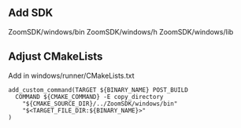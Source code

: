 ## Add SDK

ZoomSDK/windows/bin
ZoomSDK/windows/h
ZoomSDK/windows/lib

## Adjust CMakeLists

Add in windows/runner/CMakeLists.txt

```
add_custom_command(TARGET ${BINARY_NAME} POST_BUILD
  COMMAND ${CMAKE_COMMAND} -E copy_directory
    "${CMAKE_SOURCE_DIR}/../ZoomSDK/windows/bin"
    "$<TARGET_FILE_DIR:${BINARY_NAME}>"
)
```
